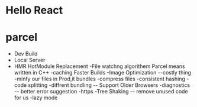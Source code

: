 # Hello React

# parcel 
- Dev Build
- Local Server
- HMR  HotModule Replacement
-File watchng algorithem Parcel means written in C++
-caching Faster Builds
-Image Optimization --costly thing
-minfy our files in Prod,it bundles
-compress files
-consistent hashing
-code splitting
-diffrent bundling -- Support Older Browsers
-diagnostics -- better error suggestion
-https 
-Tree Shaking -- remove unused code for us
-lazy mode
